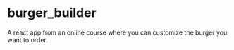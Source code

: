 # burger_builder
A react app from an online course where you can customize the burger you want to order. 
